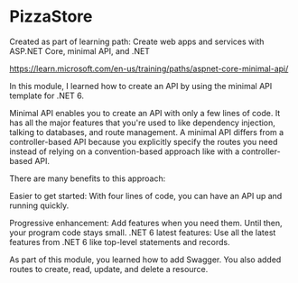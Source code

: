 # PizzaStore

Created as part of learning path:
Create web apps and services with ASP.NET Core, minimal API, and .NET

https://learn.microsoft.com/en-us/training/paths/aspnet-core-minimal-api/

In this module, I learned how to create an API by using the minimal 
API template for .NET 6.

Minimal API enables you to create an API with only a few lines of code. 
It has all the major features that you're used to like dependency 
injection, talking to databases, and route management. A minimal API 
differs from a controller-based API because you explicitly specify the 
routes you need instead of relying on a convention-based approach like 
with a controller-based API.

There are many benefits to this approach:

Easier to get started: With four lines of code, you can have an API up and running quickly.

Progressive enhancement: Add features when you need them. Until then, 
your program code stays small. .NET 6 latest features: Use all the 
latest features from .NET 6 like top-level statements and records.

As part of this module, you learned how to add Swagger. You also added 
routes to create, read, update, and delete a resource.
